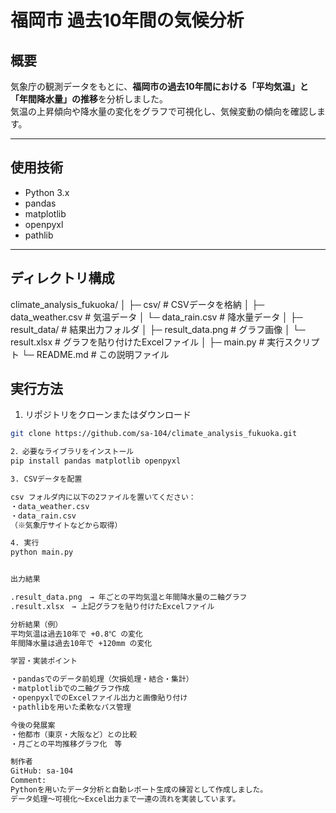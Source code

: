 # 福岡市 過去10年間の気候分析

## 概要
気象庁の観測データをもとに、**福岡市の過去10年間における「平均気温」と「年間降水量」の推移**を分析しました。  
気温の上昇傾向や降水量の変化をグラフで可視化し、気候変動の傾向を確認します。

---

## 使用技術
- Python 3.x  
- pandas  
- matplotlib  
- openpyxl  
- pathlib  

---

## ディレクトリ構成
climate_analysis_fukuoka/
│
├─ csv/ # CSVデータを格納
│ ├─ data_weather.csv # 気温データ
│ └─ data_rain.csv # 降水量データ
│
├─ result_data/ # 結果出力フォルダ
│ ├─ result_data.png # グラフ画像
│ └─ result.xlsx # グラフを貼り付けたExcelファイル
│
├─ main.py # 実行スクリプト
└─ README.md # この説明ファイル


##  実行方法

1. リポジトリをクローンまたはダウンロード
```bash
git clone https://github.com/sa-104/climate_analysis_fukuoka.git

2．必要なライブラリをインストール
pip install pandas matplotlib openpyxl

3. CSVデータを配置

csv フォルダ内に以下の2ファイルを置いてください：
・data_weather.csv
・data_rain.csv
（※気象庁サイトなどから取得）

4. 実行
python main.py


出力結果

.result_data.png　→ 年ごとの平均気温と年間降水量の二軸グラフ
.result.xlsx　→ 上記グラフを貼り付けたExcelファイル

分析結果（例）
平均気温は過去10年で +0.8℃ の変化
年間降水量は過去10年で +120mm の変化

学習・実装ポイント

・pandasでのデータ前処理（欠損処理・結合・集計）
・matplotlibでの二軸グラフ作成
・openpyxlでのExcelファイル出力と画像貼り付け
・pathlibを用いた柔軟なパス管理

今後の発展案
・他都市（東京・大阪など）との比較
・月ごとの平均推移グラフ化　等

制作者
GitHub: sa-104
Comment:
Pythonを用いたデータ分析と自動レポート生成の練習として作成しました。
データ処理～可視化～Excel出力まで一連の流れを実装しています。
